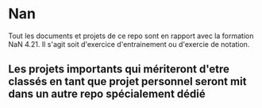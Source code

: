 # Nan

Tout les documents et projets de ce repo sont en rapport avec la formation
NaN 4.21. Il s'agit soit d'exercice d'entrainement ou d'exercie de notation.

## Les projets importants qui mériteront d'etre classés en tant que projet personnel seront mit dans un autre repo spécialement dédié
